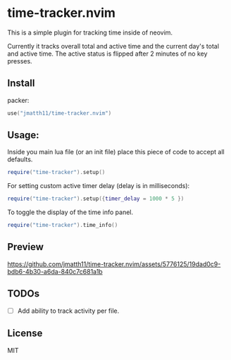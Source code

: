 # time-tracker.nvim

This is a simple plugin for tracking time inside of neovim.

Currently it tracks overall total and active time and the current day's total and active time. The active status is flipped after 2 minutes of no key presses.

## Install

packer:
```lua
use("jmatth11/time-tracker.nvim")
```

## Usage:

Inside you main lua file (or an init file) place this piece of code to accept all defaults.

```lua
require("time-tracker").setup()
```

For setting custom active timer delay (delay is in milliseconds):

```lua
require("time-tracker").setup({timer_delay = 1000 * 5 })
```

To toggle the display of the time info panel.

```lua
require("time-tracker").time_info()
```

## Preview


https://github.com/jmatth11/time-tracker.nvim/assets/5776125/19dad0c9-bdb6-4b30-a6da-840c7c681a1b



## TODOs

- [ ] Add ability to track activity per file.

## License

MIT

